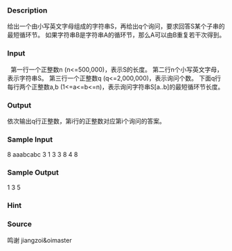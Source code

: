 
### Description

给出一个由小写英文字母组成的字符串S，再给出q个询问，要求回答S某个子串的最短循环节。
如果字符串B是字符串A的循环节，那么A可以由B重复若干次得到。
### Input
 
第一行一个正整数n (n<=500,000)，表示S的长度。
第二行n个小写英文字母，表示字符串S。
第三行一个正整数q (q<=2,000,000)，表示询问个数。
下面q行每行两个正整数a,b (1<=a<=b<=n)，表示询问字符串S[a..b]的最短循环节长度。

### Output
依次输出q行正整数，第i行的正整数对应第i个询问的答案。

### Sample Input
8
aaabcabc
3
1 3
3 8
4 8


### Sample Output
1
3
5
### Hint

### Source
鸣谢 jiangzoi&oimaster